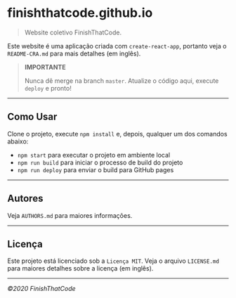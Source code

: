 # finishthatcode.github.io

> Website coletivo FinishThatCode.

Este website é uma aplicação criada com `create-react-app`, portanto veja o `README-CRA.md` para mais detalhes (em inglês).

> **IMPORTANTE**
> 
> Nunca dê merge na branch `master`. Atualize o código aqui, execute `deploy` e pronto!

----------------------------------------------------------------------

## Como Usar

Clone o projeto, execute `npm install` e, depois, qualquer um dos comandos abaixo:

- `npm start` para executar o projeto em ambiente local
- `npm run build` para iniciar o processo de build do projeto
- `npm run deploy` para enviar o build para GitHub pages

----------------------------------------------------------------------

## Autores

Veja `AUTHORS.md` para maiores informações.

----------------------------------------------------------------------

## Licença

Este projeto está licenciado sob a `Licença MIT`. Veja o arquivo `LICENSE.md` para maiores detalhes sobre a licença (em inglês).

----------------------------------------------------------------------

_©2020 FinishThatCode_
